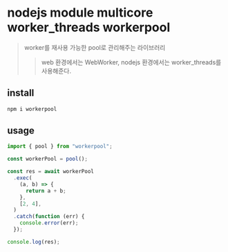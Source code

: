 # nodejs module multicore worker_threads workerpool

> worker를 재사용 가능한 pool로 관리해주는 라이브러리
>
> > web 환경에서는 WebWorker, nodejs 환경에서는 worker_threads를 사용해준다.

## install

```sh
npm i workerpool
```

## usage

```ts
import { pool } from "workerpool";

const workerPool = pool();

const res = await workerPool
  .exec(
    (a, b) => {
      return a + b;
    },
    [2, 4],
  )
  .catch(function (err) {
    console.error(err);
  });

console.log(res);
```
